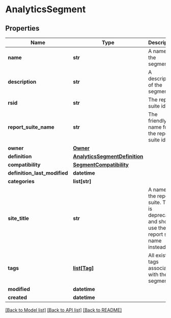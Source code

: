 # AnalyticsSegment

## Properties
Name | Type | Description | Notes
------------ | ------------- | ------------- | -------------
**name** | **str** | A name for the segment. | [optional] 
**description** | **str** | A description of the segment. | [optional] 
**rsid** | **str** | The report suite id. | [optional] 
**report_suite_name** | **str** | The friendly name for the report suite id. | [optional] 
**owner** | [**Owner**](Owner.md) |  | [optional] 
**definition** | [**AnalyticsSegmentDefinition**](AnalyticsSegmentDefinition.md) |  | [optional] 
**compatibility** | [**SegmentCompatibility**](SegmentCompatibility.md) |  | [optional] 
**definition_last_modified** | **datetime** |  | [optional] 
**categories** | **list[str]** |  | [optional] 
**site_title** | **str** | A name for the report suite.  This is deprecated and should use the report suite name instead. | [optional] 
**tags** | [**list[Tag]**](Tag.md) | All existing tags associated with the segment. | [optional] 
**modified** | **datetime** |  | [optional] 
**created** | **datetime** |  | [optional] 

[[Back to Model list]](../README.md#documentation-for-models) [[Back to API list]](../README.md#documentation-for-api-endpoints) [[Back to README]](../README.md)

